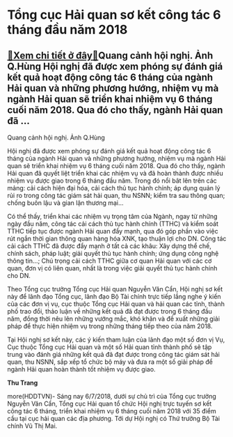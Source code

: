 Tổng cục Hải quan sơ kết công tác 6 tháng đầu năm 2018
======================================================

[:gift:Xem chi tiết ở đây:gift:](https://hddtvn.com/tong-cuc-hai-quan-so-ket-cong-tac-6-thang-dau-nam-2018/)Quang cảnh hội nghị. Ảnh Q.Hùng Hội nghị đã được xem phóng sự đánh giá kết quả hoạt động công tác 6 tháng của ngành Hải quan và những phương hướng, nhiệm vụ mà ngành Hải quan sẽ triển khai nhiệm vụ 6 tháng cuối năm 2018. Qua đó cho thấy, ngành Hải quan đã …
-----------------------------------------------------------------------------------------------------------------------------------------------------------------------------------------------------------------------------------------------------------------







 






 Quang cảnh hội nghị. Ảnh Q.Hùng 


Hội nghị đã được xem phóng sự đánh giá kết quả hoạt động công tác 6 tháng của ngành Hải quan và những phương hướng, nhiệm vụ mà ngành Hải quan sẽ triển khai nhiệm vụ 6 tháng cuối năm 2018. Qua đó cho thấy, ngành Hải quan đã quyết liệt triển khai các nhiệm vụ và đã hoàn thành được nhiều nhiệm vụ được giao trong 6 tháng đầu năm. Trong đó nổi bât lên trên các mảng: cải cách hiện đại hóa, cải cách thủ tục hành chính; áp dụng quản lý rủi ro trong công tác giám sát hải quan, thu NSNN; kiểm tra sau thông quan; chống buôn lậu và gian lận thương mại…


 Có thể thấy, triển khai các nhiệm vụ trọng tâm của Ngành, ngay từ những ngày đầu năm, công tác cải cách thủ tục hành chính (TTHC) và kiểm soát TTHC tiếp tục được ngành Hải quan đẩy mạnh, qua đó góp phần vào việc rút ngắn thời gian thông quan hàng hóa XNK, tạo thuận lợi cho DN. Công tác cải cách TTHC đã được đẩy mạnh ở tất cả các khâu: Xây dựng thể chế, chính sách, pháp luật; giải quyết thủ tục hành chính; ứng dụng công nghệ thông tin…; Chú trọng cải cách TTHC giữa cơ quan Hải quan với các cơ quan, đơn vị có liên quan, nhất là trong việc giải quyết thủ tục hành chính cho DN.


 Theo Tổng cục trưởng Tổng cục Hải quan Nguyễn Văn Cẩn, Hội nghị sơ kết này để lãnh đạo Tổng cục, lãnh đạo Bộ Tài chính trực tiếp lắng nghe ý kiến của các đơn vị vụ, cục thuộc Tổng cục Hải quan và hải quan các tỉnh, thành phố trao đổi, thảo luận về những kết quả đã đạt được trong 6 tháng đầu năm, đồng thời nêu lên những vướng mắc, khó khăn và đề xuất những giải pháp để thực hiện nhiệm vụ trong những tháng tiếp theo của năm 2018.


 Tại Hội nghị sơ kết này, các ý kiến tham luận của lãnh đạo một số đơn vị Vụ, Cục thuộc Tổng cục Hải quan và một số Hải quan tỉnh thành phố sẽ tập trung vào đánh giá những kết quả đã đạt được trong công tác giám sát hải quan, thu NSNN, sắp xếp tổ chức bộ máy và đưa ra một số giải pháp để ngành Hải quan hoàn thành tốt nhiệm vụ được giao.






**Thu Trang**



more(HDDTVN)- Sáng nay 6/7/2018, dưới sự chủ trì của Tổng cục trưởng Nguyễn Văn Cẩn, Tổng cục Hải quan tổ chức Hội nghị trực tuyến sơ kết công tác 6 tháng, triển khai nhiệm vụ 6 tháng cuối năm 2018 với 35 điểm cầu tại cục hải quan các địa phương. Tới dự Hội nghị có Thứ trưởng Bộ Tài chính Vũ Thị Mai.

